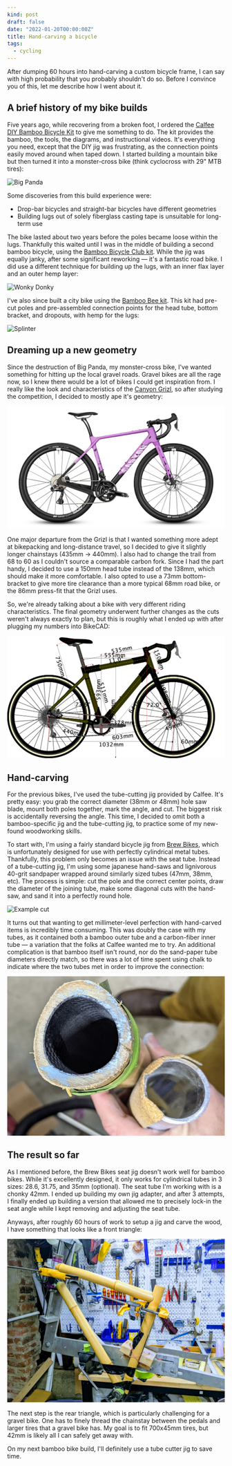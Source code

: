 ```yaml
---
kind: post
draft: false
date: "2022-01-20T00:00:00Z"
title: Hand-carving a bicycle
tags:
  - cycling
---
```


After dumping 60 hours into hand-carving a custom bicycle frame, I can say with high probability that you probably shouldn't do so. Before I convince you of this, let me describe how I went about it.

## A brief history of my bike builds

Five years ago, while recovering from a broken foot, I ordered the [Calfee DIY Bamboo Bicycle Kit](https://calfeedesign.com/calfee-bamboo-diy-kit/) to give me something to do. The kit provides the bamboo, the tools, the diagrams, and instructional videos. It's everything you need, except that the DIY jig was frustrating, as the connection points easily moved around when taped down. I started building a mountain bike but then turned it into a monster-cross bike (think cyclocross with 29" MTB tires):

![Big Panda](bigpanda.jpg)

Some discoveries from this build experience were:

* Drop-bar bicycles and straight-bar bicycles have different geometries
* Building lugs out of solely fiberglass casting tape is unsuitable for long-term use

The bike lasted about two years before the poles became loose within the lugs. Thankfully this waited until I was in the middle of building a second bamboo bicycle, using the [Bamboo Bicycle Club kit](https://bamboobicycleclub.org/). While the jig was equally janky, after some significant reworking &mdash; it's a fantastic road bike. I did use a different technique for building up the lugs, with an inner flax layer and an outer hemp layer:

![Wonky Donky](wonkydonky.jpg)

I've also since built a city bike using the [Bamboo Bee kit](https://bamboobee.net/product/biy-bamboo-bike-frame-kit/). This kit had pre-cut poles and pre-assembled connection points for the head tube, bottom bracket, and dropouts, with hemp for the lugs:

![Splinter](splinter.jpg)

## Dreaming up a new geometry

Since the destruction of Big Panda, my monster-cross bike, I've wanted something for hitting up the local gravel roads. Gravel bikes are all the rage now, so I knew there would be a lot of bikes I could get inspiration from. I really like the look and characteristics of the [Canyon Grizl](https://www.canyon.com/en-us/gravel-bikes/bike-packing/grizl/), so after studying the competition, I decided to mostly ape it's geometry:

![Canyon Grizl](grizl.jpg)

One major departure from the Grizl is that I wanted something more adept at bikepacking and long-distance travel, so I decided to give it slightly longer chainstays (435mm -> 440mm). I also had to change the trail from 68 to 60 as I couldn't source a comparable carbon fork. Since I had the part handy, I decided to use a 150mm head tube instead of the 138mm, which should make it more comfortable. I also opted to use a 73mm bottom-bracket to give more tire clearance than a more typical 68mm road bike, or the 86mm press-fit that the Grizl uses. 

So, we're already talking about a bike with very different riding characteristics. The final geometry underwent further changes as the cuts weren't always exactly to plan, but this is roughly what I ended up with after plugging my numbers into BikeCAD:

![BikeCAD screenshot](bikecad.png)

## Hand-carving

For the previous bikes, I've used the tube-cutting jig provided by Calfee. It's pretty easy: you grab the correct diameter (38mm or 48mm) hole saw blade, mount both poles together, mark the angle, and cut. The biggest risk is accidentally reversing the angle. This time, I decided to omit both a bamboo-specific jig and the tube-cutting jig, to practice some of my new-found woodworking skills. 

To start with, I'm using a fairly standard bicycle jig from [Brew Bikes](https://www.brewracingframes.com/), which is unfortunately designed for use with perfectly cylindrical metal tubes. Thankfully, this problem only becomes an issue with the seat tube. Instead of a tube-cutting jig, I'm using some japanese hand-saws and lignivorous 40-grit sandpaper wrapped around similarly sized tubes (47mm, 38mm, etc). The process is simple: cut the pole and the correct center points, draw the diameter of the joining tube, make some diagonal cuts with the hand-saw, and sand it into a perfectly round hole.

![Example cut](cut.jpg)

It turns out that wanting to get millimeter-level perfection with hand-carved items is incredibly time consuming. This was doubly the case with my tubes, as it contained both a bamboo outer tube and a carbon-fiber inner tube &mdash; a variation that the folks at Calfee wanted me to try. An additional complication is that bamboo itself isn't round, nor do the sand-paper tube diameters directly match, so there was a lot of time spent using chalk to indicate where the two tubes met in order to improve the connection:

![Chalking](chalk.jpg)

## The result so far

As I mentioned before, the Brew Bikes seat jig doesn't work well for bamboo bikes. While it's excellently designed, it only works for cylindrical tubes in 3 sizes: 28.6, 31.75, and 35mm (optional). The seat tube I'm working with is a chonky 42mm. I ended up building my own jig adapter, and after 3 attempts, I finally ended up building a version that allowed me to precisely lock-in the seat angle while I kept removing and adjusting the seat tube.

Anyways, after roughly 60 hours of work to setup a jig and carve the wood, I have something that looks like a front triangle:

![Frame](frame.jpg)

The next step is the rear triangle, which is particularly challenging for a gravel bike. One has to finely thread the chainstay between the pedals and larger tires that a gravel bike has. My goal is to fit 700x45mm tires, but 42mm is likely all I can safely get away with.

On my next bamboo bike build, I'll definitely use a tube cutter jig to save time.
